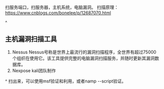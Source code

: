 扫服务端口，扫服务器，主机系统，电脑漏洞。
扫描原理：<https://www.cnblogs.com/bonelee/p/12687070.html>

^
## **主机漏洞扫描工具**
1. Nessus
    Nessus号称是世界上最流行的漏洞扫描程序，全世界有超过75000个组织在使用它。该工具提供完整的电脑漏洞扫描服务，并随时更新其漏洞数据库。
2. Nexpose
    kali团队制作



^
扫出来，可以使用msf验证和利用，或者namp --script验证。